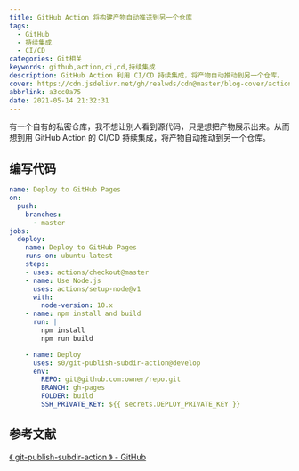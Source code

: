 ```yaml
---
title: GitHub Action 将构建产物自动推送到另一个仓库
tags:
  - GitHub
  - 持续集成
  - CI/CD
categories: Git相关
keywords: github,action,ci,cd,持续集成
description: GitHub Action 利用 CI/CD 持续集成，将产物自动推动到另一个仓库。
cover: https://cdn.jsdelivr.net/gh/realwds/cdn@master/blog-cover/action.5vhqtmv3tk00.png
abbrlink: a3cc0a75
date: 2021-05-14 21:32:31
---
```


有一个自有的私密仓库，我不想让别人看到源代码，只是想把产物展示出来。从而想到用 GitHub Action 的 CI/CD 持续集成，将产物自动推动到另一个仓库。

## 编写代码

``` yml
name: Deploy to GitHub Pages
on:
  push: 
    branches: 
      - master
jobs:
  deploy:
    name: Deploy to GitHub Pages
    runs-on: ubuntu-latest    
    steps:
    - uses: actions/checkout@master
    - name: Use Node.js
      uses: actions/setup-node@v1
      with:
        node-version: 10.x
    - name: npm install and build
      run: |
        npm install
        npm run build

    - name: Deploy
      uses: s0/git-publish-subdir-action@develop
      env:
        REPO: git@github.com:owner/repo.git
        BRANCH: gh-pages
        FOLDER: build
        SSH_PRIVATE_KEY: ${{ secrets.DEPLOY_PRIVATE_KEY }}
```

## 参考文献

[《 git-publish-subdir-action 》 - GitHub](https://github.com/s0/git-publish-subdir-action)
